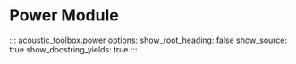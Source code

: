 # Power Module

::: acoustic_toolbox.power
    options:
        show_root_heading: false
        show_source: true
        show_docstring_yields: true
:::
